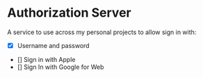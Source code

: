 # Authorization Server

A service to use across my personal projects to allow sign in with:
- [x] Username and password
- [] Sign in with Apple
- [] Sign In with Google for Web
